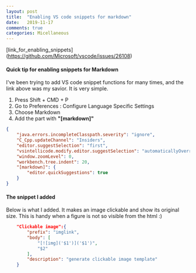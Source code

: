 ```yaml
---
layout: post
title:  "Enabling VS code snippets for markdown"
date:   2019-11-17
comments: true
categories: Micellaneous
---
```



[link_for_enabling_snippets] (https://github.com/Microsoft/vscode/issues/26108)

#### Quick tip for enabling snippets for Markdown

I've been trying to add VS code snippet functions for many times, and the link above was my savior. It is very simple.

1.  Press Shift + CMD + P
2.  Go to Preferences : Configure Language Specific Settings
3.  Choose Markdown
4.  Add the part with __"[markdown]"__

```json
{
    "java.errors.incompleteClasspath.severity": "ignore",
    "C_Cpp.updateChannel": "Insiders",
    "editor.suggestSelection": "first",
    "vsintellicode.modify.editor.suggestSelection": "automaticallyOverrodeDefaultValue",
    "window.zoomLevel": 0,
    "workbench.tree.indent": 20,
    "[markdown]": {
        "editor.quickSuggestions": true
    }
}
```

#### The snippet I added

Below is what I added. It makes an image clickable and show its original size. 
This is handy when a figure is not so visible from the html :)

```json
	"Clickable image":{
		"prefix": "imglink",
		"body": [
			"[![img]('$1')]('$1')",
			"$2"
		],
		"description": "generate clickable image template"
	}
```
